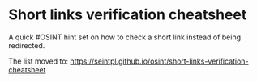 # Short links verification cheatsheet

A quick #OSINT hint set on how to check a short link instead of being redirected.

The list moved to: https://seintpl.github.io/osint/short-links-verification-cheatsheet
